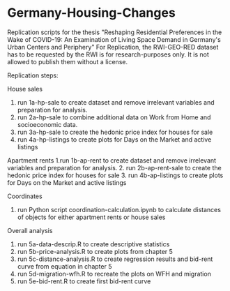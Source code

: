 # Germany-Housing-Changes

Replication scripts for the thesis "Reshaping Residential Preferences in the Wake of COVID-19: An Examination of Living Space Demand in Germany's Urban Centers and Periphery"
For Replication, the RWI-GEO-RED dataset has to be requested by the RWI is for research-purposes only. It is not allowed to publish them without a license.

Replication steps:


House sales
1. run 1a-hp-sale to create dataset and remove irrelevant variables and preparation for analysis. 
2. run 2a-hp-sale to combine additional data on Work from Home and socioeconomic data.
3. run 3a-hp-sale to create the hedonic price index for houses for sale
4. run 4a-hp-listings to create plots for Days on the Market and active listings

Apartment rents
1.run 1b-ap-rent to create dataset and remove irrelevant variables and preparation for analysis. 
2. run 2b-ap-rent-sale to create the hedonic price index for houses for sale
3. run 4b-ap-listings to create plots for Days on the Market and active listings

Coordinates
1. run Python script coordination-calculation.ipynb to calculate distances of objects for either apartment rents or house sales

Overall analysis
1. run 5a-data-descrip.R to create descriptive statistics
2. run 5b-price-analysis.R to create plots from chapter 5
4. run 5c-distance-analysis.R to create regression results and bid-rent curve from equation in chapter 5
5. run 5d-migration-wfh.R to recreate the plots on WFH and migration
6. run 5e-bid-rent.R to create first bid-rent curve
